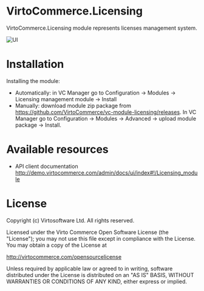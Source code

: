 # VirtoCommerce.Licensing
VirtoCommerce.Licensing module represents licenses management system.

![UI](https://link-to-screenshot.png)

# Installation
Installing the module:
* Automatically: in VC Manager go to Configuration -> Modules -> Licensing management module -> Install
* Manually: download module zip package from https://github.com/VirtoCommerce/vc-module-licensing/releases. In VC Manager go to Configuration -> Modules -> Advanced -> upload module package -> Install.

# Available resources
* API client documentation http://demo.virtocommerce.com/admin/docs/ui/index#!/Licensing_module

# License
Copyright (c) Virtosoftware Ltd.  All rights reserved.

Licensed under the Virto Commerce Open Software License (the "License"); you
may not use this file except in compliance with the License. You may
obtain a copy of the License at

http://virtocommerce.com/opensourcelicense

Unless required by applicable law or agreed to in writing, software
distributed under the License is distributed on an "AS IS" BASIS,
WITHOUT WARRANTIES OR CONDITIONS OF ANY KIND, either express or
implied.
